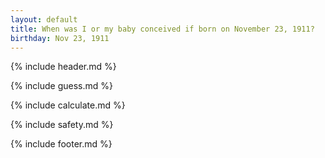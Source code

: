 ```yaml
---
layout: default
title: When was I or my baby conceived if born on November 23, 1911?
birthday: Nov 23, 1911
---
```


{% include header.md %}

{% include guess.md %}

{% include calculate.md %}

{% include safety.md %}

{% include footer.md %}



